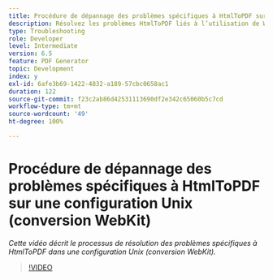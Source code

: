 ```yaml
---
title: Procédure de dépannage des problèmes spécifiques à HtmlToPDF sur une configuration Unix (conversion WebKit)
description: Résolvez les problèmes HtmlToPDF liés à l’utilisation de WebKit dans la configuration UNIX.
type: Troubleshooting
role: Developer
level: Intermediate
version: 6.5
feature: PDF Generator
topic: Development
index: y
exl-id: 6afe3b69-1422-4832-a189-57cbc0658ac1
duration: 122
source-git-commit: f23c2ab86d42531113690df2e342c65060b5c7cd
workflow-type: tm+mt
source-wordcount: '49'
ht-degree: 100%

---
```


# Procédure de dépannage des problèmes spécifiques à HtmlToPDF sur une configuration Unix (conversion WebKit)

*Cette vidéo décrit le processus de résolution des problèmes spécifiques à HtmlToPDF dans une configuration Unix (conversion WebKit).*

>[!VIDEO](https://video.tv.adobe.com/v/335548?quality=12&learn=on)
